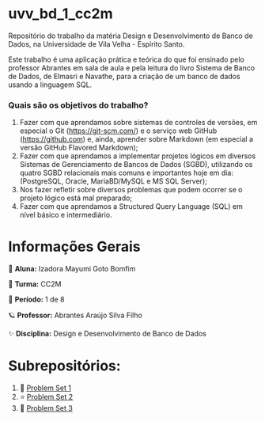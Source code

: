 # uvv_bd_1_cc2m
Repositório do trabalho da matéria Design e Desenvolvimento de Banco de Dados, na Universidade de Vila Velha - Espírito Santo.

Este trabalho é uma aplicação prática e teórica do que foi ensinado pelo professor Abrantes em sala de aula e pela leitura do livro Sistema de Banco de Dados, de Elmasri e Navathe, para a criação de um banco de dados usando a linguagem SQL.
### Quais são os objetivos do trabalho?
1. Fazer com que aprendamos sobre sistemas de controles de versões, em especial o Git (https://git-scm.com/) e o serviço web GitHub (https://github.com) e, ainda, aprender sobre Markdown (em especial a versão GitHub Flavored Markdown);
2. Fazer com que aprendamos a implementar projetos lógicos em diversos Sistemas de Gerenciamento de Bancos de Dados (SGBD), utilizando os quatro SGBD relacionais mais comuns e importantes hoje em dia: (PostgreSQL, Oracle, MariaBD/MySQL e MS SQL Server);
3. Nos fazer refletir sobre diversos problemas que podem ocorrer se o projeto lógico está mal preparado;
4. Fazer com que aprendamos a Structured Query Language (SQL) em nível básico e intermediário.


# Informações Gerais

🌈 **Aluna:** Izadora Mayumi Goto Bomfim

💫 **Turma:** CC2M

🍭 **Período:** 1 de 8

🪐 **Professor:** Abrantes Araújo Silva Filho

✨ **Disciplina:** Design e Desenvolvimento de Banco de Dados

# Subrepositórios:
1. 🍰 [Problem Set 1](/pset1) 
2. ⭐️ [Problem Set 2](/pset2)
3. 🍓 [Problem Set 3](/pset3)
